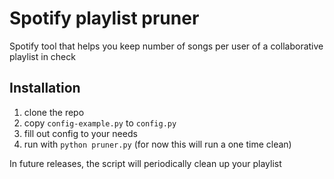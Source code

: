 # Spotify playlist pruner
Spotify tool that helps you keep number of songs per user of a collaborative playlist in check

## Installation
1. clone the repo
2. copy `config-example.py` to `config.py`
3. fill out config to your needs
4. run with `python pruner.py` (for now this will run a one time clean)

In future releases, the script will periodically clean up your playlist